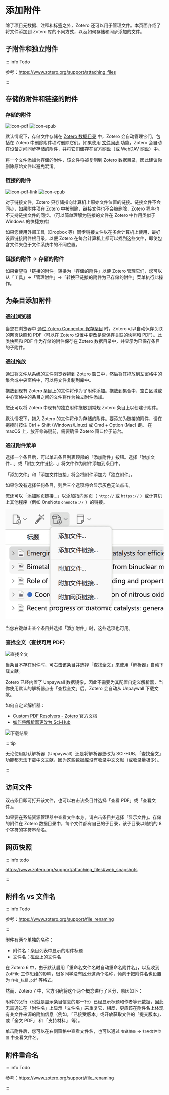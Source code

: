 # 添加附件

除了项目元数据、注释和标签之外，Zotero 还可以用于管理文件。本页面介绍了将文件添加到 Zotero 库的不同方式，以及如何存储和同步添加的文件。

## 子附件和独立附件

::: info Todo

参考：<https://www.zotero.org/support/attaching_files>

:::

## 存储的附件和链接的附件

### 存储的附件

![icon-pdf](../assets/icons/item-type/attachment-pdf.svg) ![icon-epub](../assets/icons/item-type/attachment-epub.svg)

默认情况下，存储文件存储在 [Zotero 数据目录](./backup.md#数据文件) 中，Zotero 会自动管理它们，包括在 Zotero 中删除附件项时删除它们。如果使用 [文件同步](./sync.md) 功能，Zotero 会自动在设备之间同步存储的附件，并将它们储存在官方网盘（或 WebDAV 网盘）中。

将一个文件添加为存储的附件，该文件将被复制到 Zotero 数据目录，因此建议你删除原始文件以避免混淆。

### 链接的附件

![icon-pdf-link](../assets/icons/item-type/attachment-pdf-link.svg) ![icon-epub](../assets/icons/item-type/attachment-epub-link.svg)

对于链接文件，Zotero 只存储指向计算机上原始文件位置的链接。链接文件不会同步，如果附件项在 Zotero 中被删除，链接文件也不会被删除，Zotero 程序也不支持链接文件的同步。（可以简单理解为链接的文件在 Zotero 中作用类似于 Windows 的快捷方式）

如果您使用外部工具（Dropbox 等）同步链接文件以在多台计算机上使用，最好设置链接附件根目录，以便 Zotero 在每台计算机上都可以找到这些文件，即使包含文件夹位于文件系统中的不同位置。

### 链接的附件 → 存储的附件

如果希望将「链接的附件」转换为「存储的附件」以便 Zotero 管理它们，您可以从「工具」→「管理附件」→「转换已链接的附件为已存储的附件」菜单执行此操作。

## 为条目添加附件

### 通过浏览器

当您在浏览器中 [通过 Zotero Connector 保存条目](./add-items.md#通过浏览器添加条目) 时，Zotero 可以自动保存关联的网页快照和 PDF（可以在 Zotero 设置中更改是否保存关联的快照和 PDF）。此类快照和 PDF 作为存储的附件保存在 Zotero 数据目录中，并显示为已保存条目的子附件。

### 通过拖放

通过将文件从系统的文件浏览器拖到 Zotero 窗口中，然后将其拖放到左窗格中的集合或中央窗格中，可以将文件复制到库中。

拖放到现有 Zotero 条目上的文件将作为子附件添加。拖放到集合中、空白区域或中心窗格中的条目之间的文件将作为独立附件添加。

您还可以将 Zotero 中现有的独立附件拖放到常规 Zotero 条目上以创建子附件。

默认情况下，拖入 Zotero 的文件将作为存储的附件。要添加为链接的附件，请在拖拽时按住 Ctrl + Shift (Windows/Linux) 或 Cmd + Option (Mac) 键。 在 macOS 上，放开修饰键前，需要确保 Zotero 窗口位于前台。

### 通过附件菜单

选择一个条目后，可以单击条目列表顶部的「添加附件」按钮。选择「附加文件...」或「附加文件链接...」将文件作为附件添加到条目中。

「添加文件」和「添加文件链接」将会将附件添加为「独立附件」。

如果你没有选择任何条目，则后三个选项将会显示灰色无法点击。

您还可以「添加网页链接...」以添加指向网页（ `http://` 或 `https://` ）或计算机上其他程序（例如 OneNote `onenote://` ）的链接。

![添加附件](../assets/images/添加附件.png)

当您右键单击某个条目并选择「添加附件」时，这些选项也可用。

### 查找全文（查找可用 PDF）

![查找全文](../assets/images/查找全文.png)

当条目不存在附件时，可右击该条目并选择「查找全文」来使用「解析器」自动下载文献。

Zotero 已经内置了 Unpaywall 数据镜像，因此不需要为其配置自定义解析器，当你使用默认的解析器点击「查找全文」后，Zotero 会自动从 Unpaywall 下载文献。

如何自定义解析器：

- [Custom PDF Resolvers - Zotero 官方文档](https://www.zotero.org/support/kb/custom_pdf_resolvers)
- [如何将解析器更改为 Sci-Hub](./plugins/zotero-scihub)

![下载结果](../assets/images/查找全文结果.png)

::: tip

无论使用默认解析器（Unpaywall）还是将解析器更改为 SCI-HUB，「查找全文」功能都无法下载中文文献，因为这些数据库没有收录中文文献（或收录量极少）。

:::

## 访问文件

双击条目即可打开该文件，也可以右击该条目并选择「查看 PDF」或「查看文件」。

如果要在系统资源管理器中查看文件本身，请右击条目并选择「显示文件」。存储的附件在 Zotero 数据目录中，每个文件都有自己的子目录，该子目录以随机的 8 个字符的字符串命名。

## 网页快照

::: info todo

<https://www.zotero.org/support/attaching_files#web_snapshots>

:::

## 附件名 vs 文件名

::: info Todo

参考：<https://www.zotero.org/support/file_renaming>

:::

附件有两个单独的名称：

- 附件名：条目列表中显示的附件标题
- 文件名：磁盘上的文件名

在 Zotero 6 中，由于默认启用「重命名文件名时自动重命名附件名」，以及收到 ZotFile 工作思维的影响，很多同学没有区分这两个名称，倾向于把附件名也设置为 `作者_标题.pdf` 等格式。

然而，Zotero 7 中，官方明确将这个两个概念进行了区分，原因如下：

附件的父行（也就是显示条目信息的那一行）已经显示标题和作者等元数据，因此无需通过在「附件名」上显示「文件名」来重复它，相反，更应该在附件名上体现有关文件来源的附加信息（例如，「已接受版本」或开放获取文件的「提交版本」，或「全文 PDF」 和 「支持材料」 等）。

单击附件后，您可以在右侧窗格中查看文件名，也可以通过 `右键单击` → `打开文件位置` 中查看文件名。

## 附件重命名

::: info Todo

参考：<https://www.zotero.org/support/file_renaming>

:::
